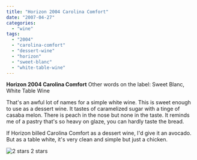 ```yaml
---
title: "Horizon 2004 Carolina Comfort"
date: "2007-04-27"
categories:
  - "wine"
tags:
  - "2004"
  - "carolina-comfort"
  - "dessert-wine"
  - "horizon"
  - "sweet-blanc"
  - "white-table-wine"
---
```


**Horizon 2004 Carolina Comfort** Other words on the label: Sweet Blanc, White Table Wine

That's an awful lot of names for a simple white wine. This is sweet enough to use as a dessert wine. It tastes of caramelized sugar with a tinge of casaba melon. There is peach in the nose but none in the taste. It reminds me of a pastry that's so heavy on glaze, you can hardly taste the bread.

If Horizon billed Carolina Comfort as a dessert wine, I'd give it an avocado. But as a table white, it's very clean and simple but just a chicken.




<div class="caption">

![2 stars](http://www.rebeccagomezfarrell.com/wp-content/uploads/2009/02/rating_chicken11.gif "rating_chicken11") 2 stars</div>

